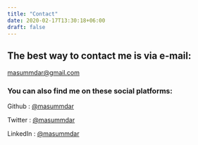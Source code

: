 ```yaml
---
title: "Contact"
date: 2020-02-17T13:30:18+06:00
draft: false
---
```


## The best way to contact me is via e-mail:

masummdar@gmail.com

### You can also find me on these social platforms:

Github : [@masummdar](https://github.com/masummdar)

Twitter : [@masummdar](https://twitter.com/masummdar)

LinkedIn : [@masummdar](https://www.linkedin.com/in/masummdar)
